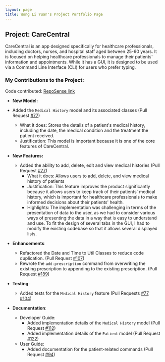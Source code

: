 ```yaml
---
layout: page
title: Wong Li Yuan's Project Portfolio Page
---
```


## Project: CareCentral

CareCentral is an app designed specifically for healthcare professionals, including doctors, nurses, and hospital staff aged between 25-60 years. 
It is focused on helping healthcare professionals to manage their patients' information and appointments. While it has a GUI,
it is designed to be used via a Command Line Interface (CLI) for users who prefer typing. 

### My Contributions to the Project:

Code contributed: [RepoSense link](https://nus-cs2103-ay2324s1.github.io/tp-dashboard/?search=lyuanww&breakdown=false&sort=groupTitle%20dsc&sortWithin=title&since=2023-09-22&timeframe=commit&mergegroup=&groupSelect=groupByRepos)

- **New Model:**
 - Added the `Medical History` model and its associated classes (Pull Request [#77](https://github.com/AY2324S1-CS2103T-F08-1/tp/pull/77))
   - What it does: Stores the details of a patient's medical history, including the date, the medical condition and the treatment the patient received.
   - Justification: This model is important because it is one of the core features of CareCentral.
   
- **New Features:**
  - Added the ability to add, delete, edit and view medical histories (Pull Request [#77](https://github.com/AY2324S1-CS2103T-F08-1/tp/pull/77))
    - What it does: Allows users to add, delete, and view medical history of patients
    - Justification: This feature improves the product significantly because it allows users to keep track of their patients' medical history, 
      which is important for healthcare professionals to make informed decisions about their patients' health.
    - Highlights: The implementation was challenging in terms of the presentation of data to the user, as we had to consider 
      various ways of presenting the data in a way that is easy to understand and use. To fit the design of several tabs in the GUI,
      I had to modify the existing codebase so that it allows several displayed lists.

- **Enhancements**:
  - Refactored the Date and Time to Util Classes to reduce code duplication. (Pull Request [#107](https://github.com/AY2324S1-CS2103T-F08-1/tp/pull/107))
  - Rewrote the `add-prescription` command from overwriting the existing prescription to appending to the existing prescription. (Pull Request [#189](https://github.com/AY2324S1-CS2103T-F08-1/tp/pull/189))

- **Testing**:
  - Added tests for the `Medical History` feature (Pull Requests [#77](https://github.com/AY2324S1-CS2103T-F08-1/tp/pull/77), [#104](https://github.com/AY2324S1-CS2103T-F08-1/tp/pull/104))

- **Documentation:**
  - Developer Guide:
    - Added implementation details of the `Medical History` model (Pull Request [#112](https://github.com/AY2324S1-CS2103T-F08-1/tp/pull/112/files))
    - Added implementation details of the `Patient` model (Pull Request [#122](https://github.com/AY2324S1-CS2103T-F08-1/tp/pull/122))
  - User Guide:
    - Added documentation for the patient-related commands (Pull Request [#94](https://github.com/AY2324S1-CS2103T-F08-1/tp/pull/94))
